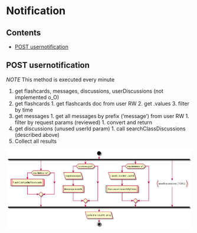 # Notification

## Contents

* [POST usernotification](#post-usernotification)


## POST usernotification

*NOTE* This method is executed every minute

1. get flashcards, messages, discussions, userDiscussions (not implemented o_O)
  1. get flashcards
    1. get flashcards doc from user RW
    2. get .values
    3. filter by time
  1. get messages
    1. get all messages by prefix (‘message’) from user RW
    1. filter by request params (reviewed)
    1. convert and return
  1. get discussions (unused userId param)
    1. call searchClassDiscussions (described above)
2. Collect all results

![schema](../diagrams/Notification.POST.usernotification.png)  


